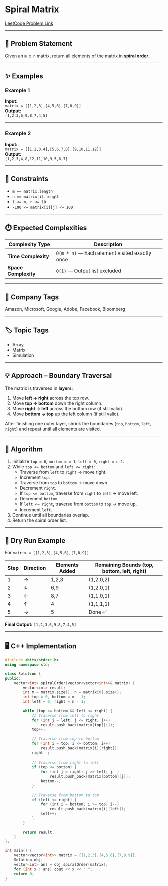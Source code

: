 # Spiral Matrix

[LeetCode Problem Link](https://leetcode.com/problems/spiral-matrix/)

---

## 📌 Problem Statement
Given an `m x n` matrix, return all elements of the matrix in **spiral order**.

---

## ✨ Examples

### Example 1
**Input:**  
`matrix = [[1,2,3],[4,5,6],[7,8,9]]`  
**Output:**  
`[1,2,3,6,9,8,7,4,5]`

---

### Example 2
**Input:**  
`matrix = [[1,2,3,4],[5,6,7,8],[9,10,11,12]]`  
**Output:**  
`[1,2,3,4,8,12,11,10,9,5,6,7]`

---

## 🎯 Constraints
- `m == matrix.length`  
- `n == matrix[i].length`  
- `1 <= m, n <= 10`  
- `-100 <= matrix[i][j] <= 100`

---

## ⏱️ Expected Complexities
| Complexity Type | Description |
|-----------------|-------------|
| **Time Complexity** | `O(m * n)` — Each element visited exactly once |
| **Space Complexity** | `O(1)` — Output list excluded |

---

## 🏢 Company Tags
Amazon, Microsoft, Google, Adobe, Facebook, Bloomberg

---

## 🏷️ Topic Tags
- Array  
- Matrix  
- Simulation  

---

## 💡 Approach – Boundary Traversal

The matrix is traversed in **layers**:
1. Move **left → right** across the top row.
2. Move **top → bottom** down the right column.
3. Move **right → left** across the bottom row (if still valid).
4. Move **bottom → top** up the left column (if still valid).

After finishing one outer layer, shrink the boundaries (`top`, `bottom`, `left`, `right`) and repeat until all elements are visited.

---

## 🧠 Algorithm
1. Initialize `top = 0`, `bottom = m-1`, `left = 0`, `right = n-1`.
2. While `top <= bottom` and `left <= right`:
   - Traverse from `left` to `right` → move right.
   - Increment `top`.
   - Traverse from `top` to `bottom` → move down.
   - Decrement `right`.
   - If `top <= bottom`, traverse from `right` to `left` → move left.
   - Decrement `bottom`.
   - If `left <= right`, traverse from `bottom` to `top` → move up.
   - Increment `left`.
3. Continue until all boundaries overlap.
4. Return the spiral order list.

---

## 🧩 Dry Run Example

For `matrix = [[1,2,3],[4,5,6],[7,8,9]]`

| Step | Direction | Elements Added | Remaining Bounds (top, bottom, left, right) |
|------|------------|----------------|---------------------------------------------|
| 1 | → | 1,2,3 | (1,2,0,2) |
| 2 | ↓ | 6,9 | (1,2,0,1) |
| 3 | ← | 8,7 | (1,1,0,1) |
| 4 | ↑ | 4 | (1,1,1,1) |
| 5 | → | 5 | Done ✅ |

**Final Output:** `[1,2,3,6,9,8,7,4,5]`

---

## 🖥️ C++ Implementation

```cpp
#include <bits/stdc++.h>
using namespace std;

class Solution {
public:
    vector<int> spiralOrder(vector<vector<int>>& matrix) {
        vector<int> result;
        int m = matrix.size(), n = matrix[0].size();
        int top = 0, bottom = m - 1;
        int left = 0, right = n - 1;
        
        while (top <= bottom && left <= right) {
            // Traverse from left to right
            for (int j = left; j <= right; j++)
                result.push_back(matrix[top][j]);
            top++;
            
            // Traverse from top to bottom
            for (int i = top; i <= bottom; i++)
                result.push_back(matrix[i][right]);
            right--;
            
            // Traverse from right to left
            if (top <= bottom) {
                for (int j = right; j >= left; j--)
                    result.push_back(matrix[bottom][j]);
                bottom--;
            }
            
            // Traverse from bottom to top
            if (left <= right) {
                for (int i = bottom; i >= top; i--)
                    result.push_back(matrix[i][left]);
                left++;
            }
        }
        
        return result;
    }
};

int main() {
    vector<vector<int>> matrix = {{1,2,3},{4,5,6},{7,8,9}};
    Solution obj;
    vector<int> ans = obj.spiralOrder(matrix);
    for (int x : ans) cout << x << " ";
    return 0;
}